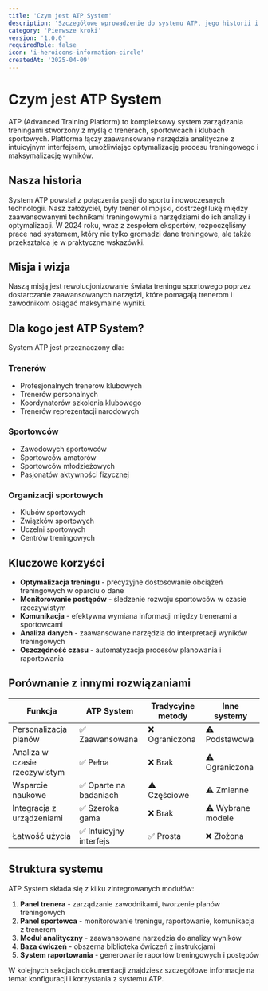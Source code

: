 ```yaml
---
title: 'Czym jest ATP System'
description: 'Szczegółowe wprowadzenie do systemu ATP, jego historii i głównych założeń'
category: 'Pierwsze kroki'
version: '1.0.0'
requiredRole: false
icon: 'i-heroicons-information-circle'
createdAt: '2025-04-09'
---
```


# Czym jest ATP System

ATP (Advanced Training Platform) to kompleksowy system zarządzania treningami stworzony z myślą o trenerach, sportowcach i klubach sportowych. Platforma łączy zaawansowane narzędzia analityczne z intuicyjnym interfejsem, umożliwiając optymalizację procesu treningowego i maksymalizację wyników.

## Nasza historia

System ATP powstał z połączenia pasji do sportu i nowoczesnych technologii. Nasz założyciel, były trener olimpijski, dostrzegł lukę między zaawansowanymi technikami treningowymi a narzędziami do ich analizy i optymalizacji. W 2024 roku, wraz z zespołem ekspertów, rozpoczęliśmy prace nad systemem, który nie tylko gromadzi dane treningowe, ale także przekształca je w praktyczne wskazówki.

## Misja i wizja

Naszą misją jest rewolucjonizowanie świata treningu sportowego poprzez dostarczanie zaawansowanych narzędzi, które pomagają trenerom i zawodnikom osiągać maksymalne wyniki.

## Dla kogo jest ATP System?

System ATP jest przeznaczony dla:

### Trenerów
- Profesjonalnych trenerów klubowych
- Trenerów personalnych
- Koordynatorów szkolenia klubowego
- Trenerów reprezentacji narodowych

### Sportowców
- Zawodowych sportowców
- Sportowców amatorów
- Sportowców młodzieżowych
- Pasjonatów aktywności fizycznej

### Organizacji sportowych
- Klubów sportowych
- Związków sportowych
- Uczelni sportowych
- Centrów treningowych

## Kluczowe korzyści

- **Optymalizacja treningu** - precyzyjne dostosowanie obciążeń treningowych w oparciu o dane
- **Monitorowanie postępów** - śledzenie rozwoju sportowców w czasie rzeczywistym
- **Komunikacja** - efektywna wymiana informacji między trenerami a sportowcami
- **Analiza danych** - zaawansowane narzędzia do interpretacji wyników treningowych
- **Oszczędność czasu** - automatyzacja procesów planowania i raportowania

## Porównanie z innymi rozwiązaniami

| Funkcja | ATP System | Tradycyjne metody | Inne systemy |
|---------|------------|-------------------|--------------|
| Personalizacja planów | ✅ Zaawansowana | ❌ Ograniczona | ⚠️ Podstawowa |
| Analiza w czasie rzeczywistym | ✅ Pełna | ❌ Brak | ⚠️ Ograniczona |
| Wsparcie naukowe | ✅ Oparte na badaniach | ⚠️ Częściowe | ⚠️ Zmienne |
| Integracja z urządzeniami | ✅ Szeroka gama | ❌ Brak | ⚠️ Wybrane modele |
| Łatwość użycia | ✅ Intuicyjny interfejs | ✅ Prosta | ❌ Złożona |

## Struktura systemu

ATP System składa się z kilku zintegrowanych modułów:

1. **Panel trenera** - zarządzanie zawodnikami, tworzenie planów treningowych
2. **Panel sportowca** - monitorowanie treningu, raportowanie, komunikacja z trenerem
3. **Moduł analityczny** - zaawansowane narzędzia do analizy wyników
4. **Baza ćwiczeń** - obszerna biblioteka ćwiczeń z instrukcjami
5. **System raportowania** - generowanie raportów treningowych i postępów

W kolejnych sekcjach dokumentacji znajdziesz szczegółowe informacje na temat konfiguracji i korzystania z systemu ATP.